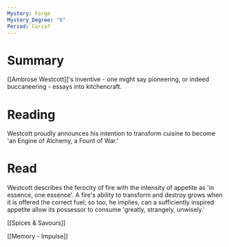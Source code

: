 ```yaml
---
Mystery: Forge
Mystery_Degree: "8"
Period: Curia?
---
```

# Summary
[[Ambrose Westcott]]'s inventive - one might say pioneering, or indeed buccaneering - essays into kitchencraft.
# Reading
Westcott proudly announces his intention to transform cuisine to become 'an Engine of Alchemy, a Fount of War.'
# Read
Westcott describes the ferocity of fire with the intensity of appetite as 'in essence, one essence'. A fire's ability to transform and destroy grows when it is offered the correct fuel; so too, he implies, can a sufficiently inspired appetite allow its possessor to consume 'greatly, strangely, unwisely.'

[[Spices & Savours]]

[[Memory - Impulse]]
